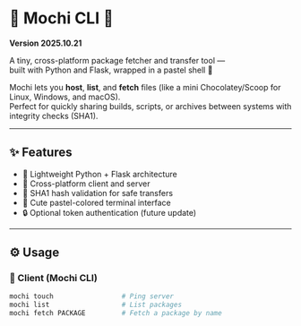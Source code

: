 # 🎀 Mochi CLI 🎀
**Version 2025.10.21**

A tiny, cross-platform package fetcher and transfer tool —  
built with Python and Flask, wrapped in a pastel shell 💖

Mochi lets you **host**, **list**, and **fetch** files (like a mini Chocolatey/Scoop for Linux, Windows, and macOS).  
Perfect for quickly sharing builds, scripts, or archives between systems with integrity checks (SHA1).

---

## ✨ Features
- 🌸 Lightweight Python + Flask architecture  
- 🎀 Cross-platform client and server  
- 💾 SHA1 hash validation for safe transfers  
- 🌈 Cute pastel-colored terminal interface  
- 🔒 Optional token authentication (future update)  

---

## ⚙️ Usage

### 🧁 Client (Mochi CLI)
```bash
mochi touch                 # Ping server
mochi list                  # List packages
mochi fetch PACKAGE         # Fetch a package by name
```